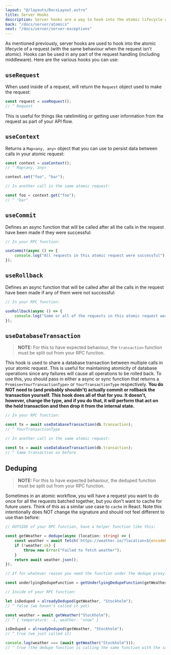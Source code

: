 ```yaml
---
layout: "@/layouts/DocsLayout.astro"
title: Server Hooks
description: Server hooks are a way to hook into the atomic lifecycle of a request.
back: "/docs/server/atomics"
next: "/docs/server/server-exceptions"
---
```


As mentioned previously, server hooks are used to hook into the atomic lifecycle of a request (with the same behaviour when the request isn't atomic). Hooks can be used in any part of the request handling (including middleware). Here are the various hooks you can use:

## `useRequest`

When used inside of a request, will return the `Request` object used to make the request:

```ts
const request = useRequest();
// ^ Request
```

This is useful for things like ratelimiting or getting user information from the request as part of your API flow.

## `useContext`

Returns a `Map<any, any>` object that you can use to persist data between calls in your atomic request:

```ts
const context = useContext();
// ^ Map<any, any>

context.set("foo", "bar");

// In another call in the same atomic request:

const foo = context.get("foo");
// ^ "bar"
```

## `useCommit`

Defines an async function that will be called after all the calls in the request have been made if they were successful:

```ts
// In your RPC function:

useCommit(async () => {
    console.log("All requests in this atomic request were successful");
});
```

## `useRollback`

Defines an async function that will be called after all the calls in the request have been made if any of them were not successful:

```ts
// In your RPC function:

useRollback(async () => {
    console.log("Some or all of the requests in this atomic request were not successful");
});
```

## `useDatabaseTransaction`

> **NOTE:** For this to have expected behaviour, the `transaction` function must be split out from your RPC function.

This hook is used to share a database transaction between multiple calls in your atomic request. This is useful for maintaining atomicity of database operations since any failures will cause all operations to be rolled back. To use this, you should pass in either a async or sync function that returns a `Promise<YourTransactionType>` or `YourTransactionType` respectively. **You do NOT need to (and probably shouldn't) actually commit or rollback the transaction yourself. This hook does all of that for you. It doesn't, however, change the type, and if you do that, it will perform that act on the held transaction and then drop it from the internal state.**

```ts
// In your RPC function:

const tx = await useDatabaseTransaction(db.transaction);
// ^ YourTransactionType

// In another call in the same atomic request:

const tx = await useDatabaseTransaction(db.transaction);
// ^ Same transaction as before
```

## Deduping

> **NOTE:** For this to have expected behaviour, the deduped function must be split out from your RPC function.

Sometimes in an atomic workflow, you will have a request you want to do once for all the requests batched together, but you don't want to cache for future users. Think of this as a similar use case to `cache` in React. Note this intentionally does NOT change the signature and should not feel different to use than before:

```ts
// OUTSIDE of your RPC function, have a helper function like this:

const getWeather = dedupe(async (location: string) => {
    const weather = await fetch(`https://weather.io/?location=${encodeURIComponent(location)}`);
    if (!weather.ok) {
        throw new Error("Failed to fetch weather");
    }
    return await weather.json();
});

// If for whatever reason you need the function under the dedupe proxy:

const underlyingDedupeFunction = getUnderlyingDedupeFunction(getWeather);

// Inside of your RPC function:

let isDeduped = alreadyDeduped(getWeather, "Stockholm");
// ^ false (we haven't called it yet)

const weather = await getWeather("Stockholm");
// ^ { temperature: -1, weather: "snow" }

isDeduped = alreadyDeduped(getWeather, "Stockholm");
// ^ true (we just called it)

console.log(weather === (await getWeather("Stockholm")));
// ^ true (the dedupe function is calling the same function with the same arguments)
```
